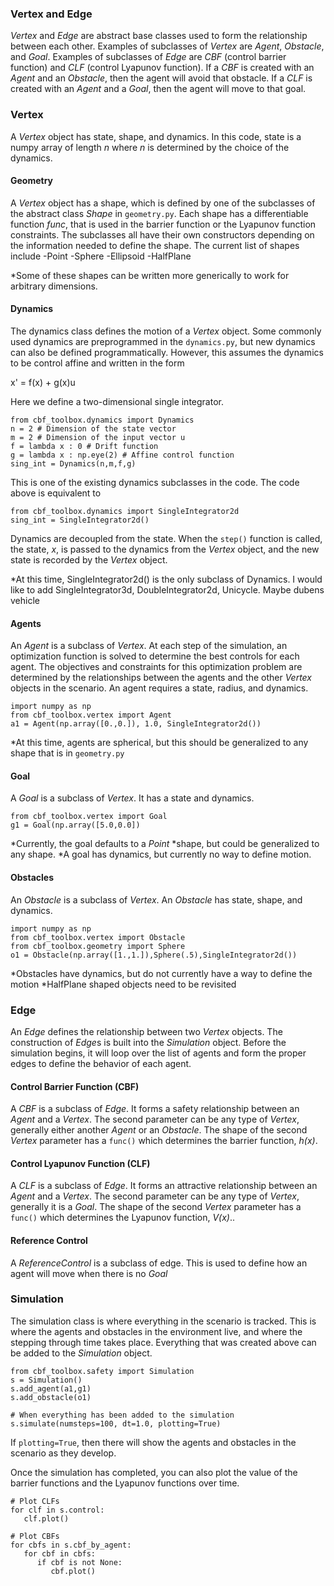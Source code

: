 <!-- # DISTRIBUTION STATEMENT A. Approved for public release. Distribution is unlimited.
# 
# This material is based upon work supported by the Under Secretary of Defense for Research and Engineering under Air Force Contract No. FA8702-15-D-0001. Any opinions, findings, conclusions or recommendations expressed in this material are those of the author(s) and do not necessarily reflect the views of the Under Secretary of Defense for Research and Engineering.
# 
# © 2023 Massachusetts Institute of Technology.
# 
# Subject to FAR52.227-11 Patent Rights - Ownership by the contractor (May 2014)
# 
# The software/firmware is provided to you on an As-Is basis
# 
# Delivered to the U.S. Government with Unlimited Rights, as defined in DFARS Part 252.227-7013 or 7014 (Feb 2014). Notwithstanding any copyright notice, U.S. Government rights in this work are defined by DFARS 252.227-7013 or DFARS 252.227-7014 as detailed above. Use of this work other than as specifically authorized by the U.S. Government may violate any copyrights that exist in this work.
#
# Author: Andrew Schoer, andrew.schoer@ll.mit.edu -->

### Vertex and Edge ###
*Vertex* and *Edge* are abstract base classes used to form the relationship between each other. Examples of subclasses of *Vertex* are *Agent*, *Obstacle*, and *Goal*. Examples of subclasses of *Edge* are *CBF* (control barrier function) and *CLF* (control Lyapunov function). If a *CBF* is created with an *Agent* and an *Obstacle*, then the agent will avoid that obstacle. If a *CLF* is created with an *Agent* and a *Goal*, then the agent will move to that goal.

### Vertex ###
A *Vertex* object has state, shape, and dynamics. In this code, state is a numpy array of length *n* where *n* is determined by the choice of the dynamics.

#### Geometry ####
A *Vertex* object has a shape, which is defined by one of the subclasses of the abstract class *Shape* in `geometry.py`. Each shape has a differentiable function *func*, that is used in the barrier function or the Lyapunov function constraints. The subclasses all have their own constructors depending on the information needed to define the shape.
The current list of shapes include
-Point
-Sphere
-Ellipsoid
-HalfPlane

*Some of these shapes can be written more generically to work for arbitrary dimensions.

#### Dynamics ####
The dynamics class defines the motion of a *Vertex* object. Some commonly used dynamics are preprogrammed in the `dynamics.py`, but new dynamics can also be defined programmatically. However, this assumes the dynamics to be control affine and written in the form

x' = f(x) + g(x)u

Here we define a two-dimensional single integrator.
```
from cbf_toolbox.dynamics import Dynamics
n = 2 # Dimension of the state vector
m = 2 # Dimension of the input vector u
f = lambda x : 0 # Drift function
g = lambda x : np.eye(2) # Affine control function
sing_int = Dynamics(n,m,f,g)
```
This is one of the existing dynamics subclasses in the code. The code above is equivalent to
```
from cbf_toolbox.dynamics import SingleIntegrator2d
sing_int = SingleIntegrator2d()
```
Dynamics are decoupled from the state. When the `step()` function is called, the state, *x*, is passed to the dynamics from the *Vertex* object, and the new state is recorded by the *Vertex* object.

*At this time, SingleIntegrator2d() is the only subclass of Dynamics. I would like to add SingleIntegrator3d, DoubleIntegrator2d, Unicycle. Maybe dubens vehicle

#### Agents ####
An *Agent* is a subclass of *Vertex*. At each step of the simulation, an optimization function is solved to determine the best controls for each agent. The objectives and constraints for this optimization problem are determined by the relationships between the agents and the other *Vertex* objects in the scenario. An agent requires a state, radius, and dynamics.
```
import numpy as np
from cbf_toolbox.vertex import Agent
a1 = Agent(np.array([0.,0.]), 1.0, SingleIntegrator2d())
```
*At this time, agents are spherical, but this should be generalized to any shape that is in `geometry.py`

#### Goal ####
A *Goal* is a subclass of *Vertex*. It has a state and dynamics.
```
from cbf_toolbox.vertex import Goal
g1 = Goal(np.array([5.0,0.0])
```
*Currently, the goal defaults to a *Point* *shape, but could be generalized to any shape. 
*A goal has dynamics, but currently no way to define motion.

#### Obstacles ####
An *Obstacle* is a subclass of *Vertex*. An *Obstacle* has state, shape, and dynamics.
```
import numpy as np
from cbf_toolbox.vertex import Obstacle
from cbf_toolbox.geometry import Sphere
o1 = Obstacle(np.array([1.,1.]),Sphere(.5),SingleIntegrator2d())
```
*Obstacles have dynamics, but do not currently have a way to define the motion
*HalfPlane shaped objects need to be revisited

### Edge ###
An *Edge* defines the relationship between two *Vertex* objects. The construction of *Edge*s is built into the *Simulation* object. Before the simulation begins, it will loop over the list of agents and form the proper edges to define the behavior of each agent.

#### Control Barrier Function (CBF) ####
A *CBF* is a subclass of *Edge*. It forms a safety relationship between an *Agent* and a *Vertex*. The second parameter can be any type of *Vertex*, generally either another *Agent* or an *Obstacle*. The shape of the second *Vertex* parameter has a `func()` which determines the barrier function, *h(x)*.

#### Control Lyapunov Function (CLF) ####
A *CLF* is a subclass of *Edge*. It forms an attractive relationship between an *Agent* and a *Vertex*. The second parameter can be any type of *Vertex*, generally it is a *Goal*. The shape of the second *Vertex* parameter has a `func()` which determines the Lyapunov function, *V(x)*..

#### Reference Control ####
A *ReferenceControl* is a subclass of edge. This is used to define how an agent will move when there is no *Goal*

### Simulation ###
The simulation class is where everything in the scenario is tracked. This is where the agents and obstacles in the environment live, and where the stepping through time takes place. Everything that was created above can be added to the *Simulation* object.
```
from cbf_toolbox.safety import Simulation
s = Simulation()
s.add_agent(a1,g1)
s.add_obstacle(o1)

# When everything has been added to the simulation
s.simulate(numsteps=100, dt=1.0, plotting=True)
```
If `plotting=True`, then there will show the agents and obstacles in the scenario as they develop.

Once the simulation has completed, you can also plot the value of the barrier functions and the Lyapunov functions over time.
```
# Plot CLFs
for clf in s.control:
   clf.plot()

# Plot CBFs
for cbfs in s.cbf_by_agent:
   for cbf in cbfs:
      if cbf is not None:
         cbf.plot()
```